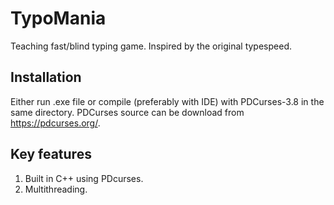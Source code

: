 # TypoMania
Teaching fast/blind typing game.
Inspired by the original typespeed.

## Installation
Either run .exe file or compile (preferably with IDE) with PDCurses-3.8 in the same directory.
PDCurses source can be download from https://pdcurses.org/.

## Key features
1. Built in C++ using PDcurses.
2. Multithreading.
